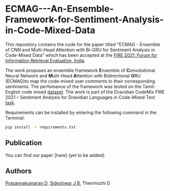 # ECMAG---An-Ensemble-Framework-for-Sentiment-Analysis-in-Code-Mixed-Data

This repository contains the code for the paper titled "ECMAG - Ensemble of CNN and Multi-Head Attention with Bi-GRU for Sentiment Analysis in Code-Mixed Data" which has been accepted at the [FIRE 2021: Forum for Information Retrieval Evaluation, India](http://fire.irsi.res.in/fire/2021/home).

The work proposes an ensemble framework **E**nsemble of **C**onvolutional Neural Network and **M**ulti-Head **A**ttention with Bidirectional **G**RU (ECMAG)to map the code-mixed user comments to their corresponding sentiments. The perfomance of the framework was tested on the Tamil-English code mixed [dataset](https://dravidian-codemix.github.io/2021/datasets.html). The work is part of the Dravidian CodeMix FIRE 2021 – Sentiment Analysis for Dravidian Languages in Code-Mixed Text [task](https://dravidian-codemix.github.io/2021/index.html).

Requirements can be installed by entering the following command in the Terminal:

```bash
pip install -r requirements.txt
```

## Publication

You can find our paper [here] (yet to be added).

## Authors

[Prasannakumaran D](http://github.com/PrasannaKumaran), [Sideshwar J B](https://github.com/sidesh27), Thenmozhi D
